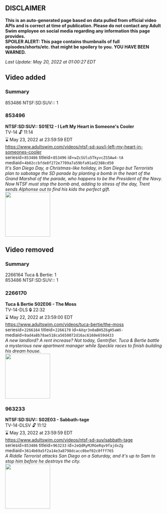 ## DISCLAIMER
**This is an auto-generated page based on data pulled from official video APIs and is correct at time of publication. Please do not contact any Adult Swim employee on social media regarding any information this page provides.**  
**SPOILER ALERT: This page contains thumbnails of full episodes/shorts/etc. that might be spoilery to you. YOU HAVE BEEN WARNED.**  

_Last Update: May 20, 2022 at 01:00:27 EDT_
## Video added
### Summary
853486 NTSF:SD:SUV::: 1  
### 853496
**NTSF:SD:SUV:: S01E12 - I Left My Heart in Someone's Cooler**  
TV-14 🔓 11:14  
⌛ May 23, 2022 at 23:59:59 EDT  
https://www.adultswim.com/videos/ntsf-sd-suv/i-left-my-heart-in-someones-cooler  
seriesid=`853486` titleid=`853496` id=`wZcSUlu5TkyvcZS5Aw4-tA` mediaid=`4b02ccbfde8f272e7709a7a59bfa91ad2388cd50`  
_It's San Diego Day, a Christmas-like holiday, in San Diego  but Terrorists plan to sabotage the SD parade by planting a bomb in the heart of the   Grand Marshal of the parade, who happens to be the President of the Navy.  Now NTSF must stop the bomb and, adding to stress of the day, Trent sends Alphonse out to find his kids the perfect gift._  
<a href="https://media.cdn.adultswim.com/uploads/20200312/thumbnails/2_20312121373-ntsf_112_bim.jpg"><img src="https://media.cdn.adultswim.com/uploads/20200312/thumbnails/2_20312121373-ntsf_112_bim.jpg" height="144px" /></a>
## Video removed
### Summary
2266164 Tuca & Bertie: 1  
853486 NTSF:SD:SUV::: 1  
### 2266170
**Tuca & Bertie S02E06 - The Moss**  
TV-14-DLS 🔒 22:32  
⌛ May 22, 2022 at 23:59:00 EDT  
https://www.adultswim.com/videos/tuca-bertie/the-moss  
seriesid=`2266164` titleid=`2266170` id=`AXqr3n0aBH5Z6gH5aWX-` mediaid=`0ad4a8b78ae518ca5650072d16ac6160e659d433`  
_A new landlord? A rent increase? Not today, Gentrifier. Tuca & Bertie battle a mysterious new apartment manager while Speckle races to finish building his dream house._  
<a href="https://media.cdn.adultswim.com/uploads/20210716/thumbnails/2_217161028338-TucaAndBertie_206_TheMoss.png"><img src="https://media.cdn.adultswim.com/uploads/20210716/thumbnails/2_217161028338-TucaAndBertie_206_TheMoss.png" height="144px" /></a>
### 963233
**NTSF:SD:SUV:: S02E03 - Sabbath-tage**  
TV-14-DLSV 🔓 11:12  
⌛ May 23, 2022 at 23:59:59 EDT  
https://www.adultswim.com/videos/ntsf-sd-suv/sabbath-tage  
seriesid=`853486` titleid=`963233` id=`2eQdRyMJRGeRqv9fajdxZg` mediaid=`3614b69a5f2a14e3a8798dcacc0bef02c0fff765`  
_A Riddle Terrorist attacks San Diego on a Saturday, and it's up to Sam to stop him before he destroys the city._  
<a href="https://media.cdn.adultswim.com/uploads/20200312/thumbnails/2_20312131323-ntsf_208_dup-20160412.jpg"><img src="https://media.cdn.adultswim.com/uploads/20200312/thumbnails/2_20312131323-ntsf_208_dup-20160412.jpg" height="144px" /></a>
